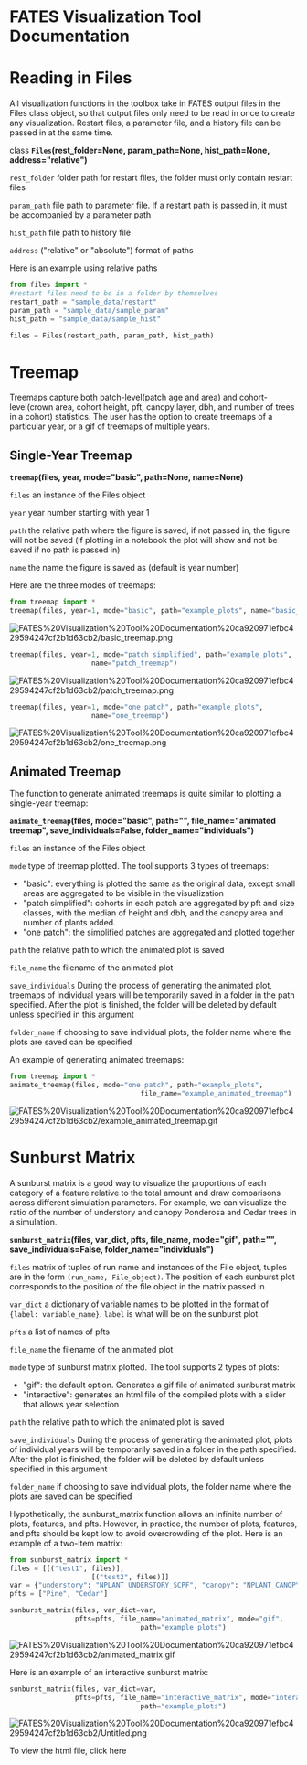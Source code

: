 # FATES Visualization Tool Documentation

# Reading in Files

All visualization functions in the toolbox take in FATES output files in the Files class object, so that output files only need to be read in once to create any visualization. Restart files, a parameter file, and a history file can be passed in at the same time.

class **`Files`(rest_folder=None, param_path=None, hist_path=None, address="relative")**

`rest_folder` folder path for restart files, the folder must only contain restart files

`param_path` file path to parameter file. If a restart path is passed in, it must be accompanied by a parameter path

`hist_path` file path to history file

`address` ("relative" or "absolute") format of paths

Here is an example using relative paths

```python
from files import *
#restart files need to be in a folder by themselves
restart_path = "sample_data/restart"
param_path = "sample_data/sample_param"
hist_path = "sample_data/sample_hist"

files = Files(restart_path, param_path, hist_path)
```

# Treemap

Treemaps capture both patch-level(patch age and area) and cohort-level(crown area, cohort height, pft, canopy layer, dbh, and number of trees in a cohort) statistics. The user has the option to create treemaps of a particular year, or a gif of treemaps of multiple years. 

## Single-Year Treemap

**`treemap`(files, year, mode="basic", path=None, name=None)**

`files` an instance of the Files object

`year` year number starting with year 1

`path` the relative path where the figure is saved, if not passed in, the figure will not be saved (if plotting in a notebook the plot will show and not be saved if no path is passed in)

`name` the name the figure is saved as (default is year number)

Here are the three modes of treemaps:

```python
from treemap import *
treemap(files, year=1, mode="basic", path="example_plots", name="basic_treemap")
```

![FATES%20Visualization%20Tool%20Documentation%20ca920971efbc429594247cf2b1d63cb2/basic_treemap.png](FATES%20Visualization%20Tool%20Documentation%20ca920971efbc429594247cf2b1d63cb2/basic_treemap.png)

```python
treemap(files, year=1, mode="patch simplified", path="example_plots", 
					name="patch_treemap")
```

![FATES%20Visualization%20Tool%20Documentation%20ca920971efbc429594247cf2b1d63cb2/patch_treemap.png](FATES%20Visualization%20Tool%20Documentation%20ca920971efbc429594247cf2b1d63cb2/patch_treemap.png)

```python
treemap(files, year=1, mode="one patch", path="example_plots", 
					name="one_treemap")
```

![FATES%20Visualization%20Tool%20Documentation%20ca920971efbc429594247cf2b1d63cb2/one_treemap.png](FATES%20Visualization%20Tool%20Documentation%20ca920971efbc429594247cf2b1d63cb2/one_treemap.png)

## Animated Treemap

The function to generate animated treemaps is quite similar to plotting a single-year treemap:

**`animate_treemap`(files, mode="basic", path="", file_name="animated treemap",
save_individuals=False, folder_name="individuals")**

`files` an instance of the Files object

`mode` type of treemap plotted. The tool supports 3 types of treemaps:

- "basic": everything is plotted the same as the original data, except small areas are aggregated to be visible in the visualization
- "patch simplified": cohorts in each patch are aggregated by pft and size classes, with the median of height and dbh, and the canopy area and number of plants added.
- "one patch": the simplified patches are aggregated and plotted together

`path` the relative path to which the animated plot is saved

`file_name` the filename of the animated plot

`save_individuals` During the process of generating the animated plot, treemaps of individual years will be temporarily saved in a folder in the path specified. After the plot is finished, the folder will be deleted by default unless specified in this argument

`folder_name` if choosing to save individual plots, the folder name where the plots are saved can be specified

An example of generating animated treemaps:

```python
from treemap import *
animate_treemap(files, mode="one patch", path="example_plots", 
								file_name="example_animated_treemap")
```

![FATES%20Visualization%20Tool%20Documentation%20ca920971efbc429594247cf2b1d63cb2/example_animated_treemap.gif](FATES%20Visualization%20Tool%20Documentation%20ca920971efbc429594247cf2b1d63cb2/example_animated_treemap.gif)

# Sunburst Matrix

A sunburst matrix is a good way to visualize the proportions of each category of a feature relative to the total amount and draw comparisons across different simulation parameters. For example, we can visualize the ratio of the number of understory and canopy Ponderosa and Cedar trees in a simulation.

**`sunburst_matrix`(files, var_dict, pfts, file_name, mode="gif", path="", save_individuals=False, folder_name="individuals")**

`files` matrix of tuples of run name and instances of the File object, tuples are in
the form `(run_name, File_object)`. The position of each sunburst plot corresponds to the position of the file object in the matrix passed in

`var_dict` a dictionary of variable names to be plotted in the format of `{label: variable_name}`. `label` is what will be on the sunburst plot

`pfts` a list of names of pfts

`file_name` the filename of the animated plot

`mode` type of sunburst matrix plotted. The tool supports 2 types of plots:

- "gif": the default option. Generates a gif file of animated sunburst matrix
- "interactive": generates an html file of the compiled plots with a slider that allows year selection

`path` the relative path to which the animated plot is saved

`save_individuals` During the process of generating the animated plot, plots of individual years will be temporarily saved in a folder in the path specified. After the plot is finished, the folder will be deleted by default unless specified in this argument

`folder_name` if choosing to save individual plots, the folder name where the plots are saved can be specified

Hypothetically, the sunburst_matrix function allows an infinite number of plots, features, and pfts. However, in practice, the number of plots, features, and pfts should be kept low to avoid overcrowding of the plot. Here is an example of a two-item matrix:

```python
from sunburst_matrix import *
files = [[("test1", files)],
					[("test2", files)]]
var = {"understory": "NPLANT_UNDERSTORY_SCPF", "canopy": "NPLANT_CANOPY_SCPF"}
pfts = ["Pine", "Cedar"]

sunburst_matrix(files, var_dict=var, 
                pfts=pfts, file_name="animated_matrix", mode="gif", 
								path="example_plots")
```

![FATES%20Visualization%20Tool%20Documentation%20ca920971efbc429594247cf2b1d63cb2/animated_matrix.gif](FATES%20Visualization%20Tool%20Documentation%20ca920971efbc429594247cf2b1d63cb2/animated_matrix.gif)

Here is an example of an interactive sunburst matrix:

```python
sunburst_matrix(files, var_dict=var, 
                pfts=pfts, file_name="interactive_matrix", mode="interactive", 
								path="example_plots")
```

![FATES%20Visualization%20Tool%20Documentation%20ca920971efbc429594247cf2b1d63cb2/Untitled.png](FATES%20Visualization%20Tool%20Documentation%20ca920971efbc429594247cf2b1d63cb2/Untitled.png)

To view the html file, click here
